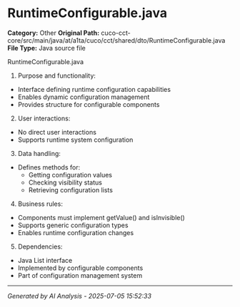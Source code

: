 # RuntimeConfigurable.java

**Category:** Other
**Original Path:** cuco-cct-core/src/main/java/at/a1ta/cuco/cct/shared/dto/RuntimeConfigurable.java
**File Type:** Java source file

RuntimeConfigurable.java
1. Purpose and functionality:
- Interface defining runtime configuration capabilities
- Enables dynamic configuration management
- Provides structure for configurable components

2. User interactions:
- No direct user interactions
- Supports runtime system configuration

3. Data handling:
- Defines methods for:
  - Getting configuration values
  - Checking visibility status
  - Retrieving configuration lists

4. Business rules:
- Components must implement getValue() and isInvisible()
- Supports generic configuration types
- Enables runtime configuration changes

5. Dependencies:
- Java List interface
- Implemented by configurable components
- Part of configuration management system

---
*Generated by AI Analysis - 2025-07-05 15:52:33*
